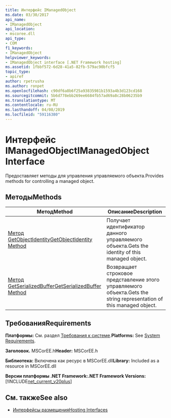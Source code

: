 ```yaml
---
title: Интерфейс IManagedObject
ms.date: 03/30/2017
api_name:
- IManagedObject
api_location:
- mscoree.dll
api_type:
- COM
f1_keywords:
- IManagedObject
helpviewer_keywords:
- IManagedObject interface [.NET Framework hosting]
ms.assetid: 1fbbf572-6d28-41a5-82fb-579ac90bfcf5
topic_type:
- apiref
author: rpetrusha
ms.author: ronpet
ms.openlocfilehash: c90df6a8b6f25a93835981b1593a4b3d123cd168
ms.sourcegitcommit: 5b6d778ebb269ee6684fb57ad69a8c28b06235b9
ms.translationtype: MT
ms.contentlocale: ru-RU
ms.lasthandoff: 04/08/2019
ms.locfileid: "59116380"
---
```

# <a name="imanagedobject-interface"></a><span data-ttu-id="5df1e-102">Интерфейс IManagedObject</span><span class="sxs-lookup"><span data-stu-id="5df1e-102">IManagedObject Interface</span></span>
<span data-ttu-id="5df1e-103">Предоставляет методы для управления управляемого объекта.</span><span class="sxs-lookup"><span data-stu-id="5df1e-103">Provides methods for controlling a managed object.</span></span>  
  
## <a name="methods"></a><span data-ttu-id="5df1e-104">Методы</span><span class="sxs-lookup"><span data-stu-id="5df1e-104">Methods</span></span>  
  
|<span data-ttu-id="5df1e-105">Метод</span><span class="sxs-lookup"><span data-stu-id="5df1e-105">Method</span></span>|<span data-ttu-id="5df1e-106">Описание</span><span class="sxs-lookup"><span data-stu-id="5df1e-106">Description</span></span>|  
|------------|-----------------|  
|[<span data-ttu-id="5df1e-107">Метод GetObjectIdentity</span><span class="sxs-lookup"><span data-stu-id="5df1e-107">GetObjectIdentity Method</span></span>](../../../../docs/framework/unmanaged-api/hosting/imanagedobject-getobjectidentity-method.md)|<span data-ttu-id="5df1e-108">Получает идентификатор данного управляемого объекта.</span><span class="sxs-lookup"><span data-stu-id="5df1e-108">Gets the identity of this managed object.</span></span>|  
|[<span data-ttu-id="5df1e-109">Метод GetSerializedBuffer</span><span class="sxs-lookup"><span data-stu-id="5df1e-109">GetSerializedBuffer Method</span></span>](../../../../docs/framework/unmanaged-api/hosting/imanagedobject-getserializedbuffer-method.md)|<span data-ttu-id="5df1e-110">Возвращает строковое представление этого управляемого объекта.</span><span class="sxs-lookup"><span data-stu-id="5df1e-110">Gets the string representation of this managed object.</span></span>|  
  
## <a name="requirements"></a><span data-ttu-id="5df1e-111">Требования</span><span class="sxs-lookup"><span data-stu-id="5df1e-111">Requirements</span></span>  
 <span data-ttu-id="5df1e-112">**Платформы:** См. раздел [Требования к системе](../../../../docs/framework/get-started/system-requirements.md).</span><span class="sxs-lookup"><span data-stu-id="5df1e-112">**Platforms:** See [System Requirements](../../../../docs/framework/get-started/system-requirements.md).</span></span>  
  
 <span data-ttu-id="5df1e-113">**Заголовок.** MSCorEE.h</span><span class="sxs-lookup"><span data-stu-id="5df1e-113">**Header:** MSCorEE.h</span></span>  
  
 <span data-ttu-id="5df1e-114">**Библиотека:** Включена как ресурс в MSCorEE.dll</span><span class="sxs-lookup"><span data-stu-id="5df1e-114">**Library:** Included as a resource in MSCorEE.dll</span></span>  
  
 **<span data-ttu-id="5df1e-115">Версии платформы .NET Framework:</span><span class="sxs-lookup"><span data-stu-id="5df1e-115">.NET Framework Versions:</span></span>** [!INCLUDE[net_current_v20plus](../../../../includes/net-current-v20plus-md.md)]  
  
## <a name="see-also"></a><span data-ttu-id="5df1e-116">См. также</span><span class="sxs-lookup"><span data-stu-id="5df1e-116">See also</span></span>

- [<span data-ttu-id="5df1e-117">Интерфейсы размещения</span><span class="sxs-lookup"><span data-stu-id="5df1e-117">Hosting Interfaces</span></span>](../../../../docs/framework/unmanaged-api/hosting/hosting-interfaces.md)
